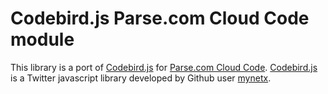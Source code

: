 Codebird.js Parse.com Cloud Code module
=======================================

This library is a port of [Codebird.js](https://github.com/mynetx/codebird-js) for [Parse.com Cloud Code](https://parse.com/docs/cloud_code_guide#started). [Codebird.js](https://github.com/mynetx/codebird-js) is a Twitter javascript library developed by Github user [mynetx](https://github.com/mynetx).


